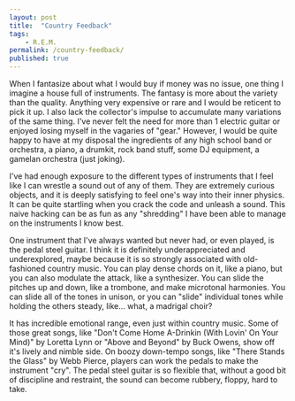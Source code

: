 ```yaml
---
layout: post
title:  "Country Feedback"
tags: 
    - R.E.M.
permalink: /country-feedback/
published: true
---
```


When I fantasize about what I would buy if money was no issue, one thing I imagine a house full of instruments. The fantasy is more about the variety than the quality. Anything very expensive or rare and I would be reticent to pick it up. I also lack the collector's impulse to accumulate many variations of the same thing. I've never felt the need for  more than 1 electric guitar or enjoyed losing myself in the vagaries of "gear." However, I would be quite happy to have at my disposal the ingredients of any high school band or orchestra, a piano, a drumkit, rock band stuff, some DJ equipment, a gamelan orchestra (just joking).

I've had enough exposure to the different types of instruments that I feel like I can wrestle a sound out of any of them. They are extremely curious objects, and it is deeply satisfying to feel one's way into their inner physics. It can be quite startling when you crack the code and unleash a sound. This naive hacking can be as fun as any "shredding" I have been able to manage on the instruments I know best.  

One instrument that I've always wanted but never had, or even played, is the pedal steel guitar. I think it is definitely underappreciated and underexplored, maybe because it is so strongly associated with old-fashioned country music. You can play dense chords on it, like a piano, but you can also modulate the attack, like a synthesizer. You can slide the pitches up and down, like a trombone, and make microtonal harmonies. You can slide all of the tones in unison, or you can "slide" individual tones while holding the others steady, like... what, a madrigal choir? 

It has incredible emotional range, even just within country music. Some of those great songs, like "Don't Come Home A-Drinkin (With Lovin' On Your Mind)" by Loretta Lynn or "Above and Beyond" by Buck Owens, show off it's lively and nimble side. On boozy down-tempo songs, like "There Stands the Glass" by Webb Pierce, players can work the pedals to make the instrument "cry". The pedal steel guitar is so flexible that, without a good bit of discipline and restraint, the sound can become rubbery, floppy, hard to take. 









